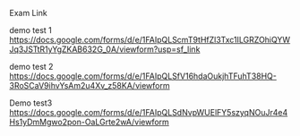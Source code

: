 Exam Link


demo test 1
https://docs.google.com/forms/d/e/1FAIpQLScmT9tHfZl3Txc1ILGRZOhiQYWJq3JSTtR1yYgZKAB632G_0A/viewform?usp=sf_link


demo test 2
https://docs.google.com/forms/d/e/1FAIpQLSfV16hdaOukjhTFuhT38HQ-3RoSCaV9ihvYsAm2u4Xv_z58KA/viewform

Demo test3
https://docs.google.com/forms/d/e/1FAIpQLSdNvpWUElFY5szyqNOuJr4e4Hs1yDmMgwo2pon-OaLGrte2wA/viewform
